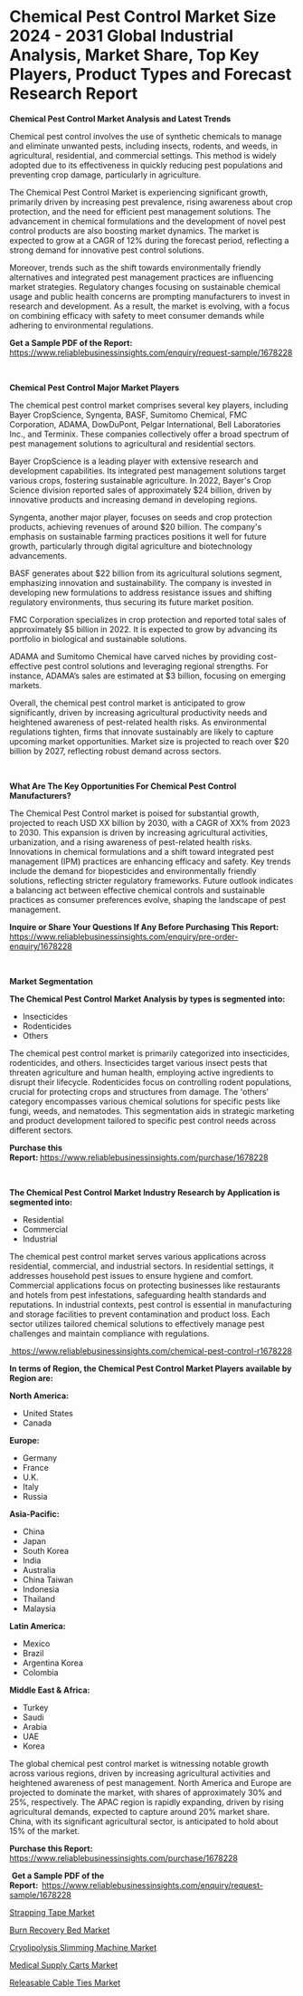 <p><h1>Chemical Pest Control Market Size 2024 - 2031 Global Industrial Analysis, Market Share, Top Key Players, Product Types and Forecast Research Report</h1></p><p><strong>Chemical Pest Control Market Analysis and Latest Trends</strong></p>
<p><p>Chemical pest control involves the use of synthetic chemicals to manage and eliminate unwanted pests, including insects, rodents, and weeds, in agricultural, residential, and commercial settings. This method is widely adopted due to its effectiveness in quickly reducing pest populations and preventing crop damage, particularly in agriculture. </p><p>The Chemical Pest Control Market is experiencing significant growth, primarily driven by increasing pest prevalence, rising awareness about crop protection, and the need for efficient pest management solutions. The advancement in chemical formulations and the development of novel pest control products are also boosting market dynamics. The market is expected to grow at a CAGR of 12% during the forecast period, reflecting a strong demand for innovative pest control solutions.</p><p>Moreover, trends such as the shift towards environmentally friendly alternatives and integrated pest management practices are influencing market strategies. Regulatory changes focusing on sustainable chemical usage and public health concerns are prompting manufacturers to invest in research and development. As a result, the market is evolving, with a focus on combining efficacy with safety to meet consumer demands while adhering to environmental regulations.</p></p>
<p><strong>Get a Sample PDF of the Report:&nbsp;</strong> <a href="https://www.reliablebusinessinsights.com/enquiry/request-sample/1678228?utm_campaign=1113&utm_medium=2&utm_source=Github&utm_content=ia&utm_term=07112024&utm_id=chemical-pest-control">https://www.reliablebusinessinsights.com/enquiry/request-sample/1678228</a></p>
<p>&nbsp;</p>
<p><strong>Chemical Pest Control Major Market Players</strong></p>
<p><p>The chemical pest control market comprises several key players, including Bayer CropScience, Syngenta, BASF, Sumitomo Chemical, FMC Corporation, ADAMA, DowDuPont, Pelgar International, Bell Laboratories Inc., and Terminix. These companies collectively offer a broad spectrum of pest management solutions to agricultural and residential sectors.</p><p>Bayer CropScience is a leading player with extensive research and development capabilities. Its integrated pest management solutions target various crops, fostering sustainable agriculture. In 2022, Bayer's Crop Science division reported sales of approximately $24 billion, driven by innovative products and increasing demand in developing regions.</p><p>Syngenta, another major player, focuses on seeds and crop protection products, achieving revenues of around $20 billion. The company's emphasis on sustainable farming practices positions it well for future growth, particularly through digital agriculture and biotechnology advancements.</p><p>BASF generates about $22 billion from its agricultural solutions segment, emphasizing innovation and sustainability. The company is invested in developing new formulations to address resistance issues and shifting regulatory environments, thus securing its future market position.</p><p>FMC Corporation specializes in crop protection and reported total sales of approximately $5 billion in 2022. It is expected to grow by advancing its portfolio in biological and sustainable solutions.</p><p>ADAMA and Sumitomo Chemical have carved niches by providing cost-effective pest control solutions and leveraging regional strengths. For instance, ADAMA’s sales are estimated at $3 billion, focusing on emerging markets.</p><p>Overall, the chemical pest control market is anticipated to grow significantly, driven by increasing agricultural productivity needs and heightened awareness of pest-related health risks. As environmental regulations tighten, firms that innovate sustainably are likely to capture upcoming market opportunities. Market size is projected to reach over $20 billion by 2027, reflecting robust demand across sectors.</p></p>
<p>&nbsp;</p>
<p><strong>What Are The Key Opportunities For Chemical Pest Control Manufacturers?</strong></p>
<p><p>The Chemical Pest Control market is poised for substantial growth, projected to reach USD XX billion by 2030, with a CAGR of XX% from 2023 to 2030. This expansion is driven by increasing agricultural activities, urbanization, and a rising awareness of pest-related health risks. Innovations in chemical formulations and a shift toward integrated pest management (IPM) practices are enhancing efficacy and safety. Key trends include the demand for biopesticides and environmentally friendly solutions, reflecting stricter regulatory frameworks. Future outlook indicates a balancing act between effective chemical controls and sustainable practices as consumer preferences evolve, shaping the landscape of pest management.</p></p>
<p><strong>Inquire or Share Your Questions If Any Before Purchasing This Report:</strong> <a href="https://www.reliablebusinessinsights.com/enquiry/pre-order-enquiry/1678228?utm_campaign=1113&utm_medium=2&utm_source=Github&utm_content=ia&utm_term=07112024&utm_id=chemical-pest-control">https://www.reliablebusinessinsights.com/enquiry/pre-order-enquiry/1678228</a></p>
<p>&nbsp;</p>
<p><strong>Market Segmentation</strong></p>
<p><strong>The Chemical Pest Control Market Analysis by types is segmented into:</strong></p>
<p><ul><li>Insecticides</li><li>Rodenticides</li><li>Others</li></ul></p>
<p><p>The chemical pest control market is primarily categorized into insecticides, rodenticides, and others. Insecticides target various insect pests that threaten agriculture and human health, employing active ingredients to disrupt their lifecycle. Rodenticides focus on controlling rodent populations, crucial for protecting crops and structures from damage. The 'others' category encompasses various chemical solutions for specific pests like fungi, weeds, and nematodes. This segmentation aids in strategic marketing and product development tailored to specific pest control needs across different sectors.</p></p>
<p><strong>Purchase this Report:&nbsp;</strong><a href="https://www.reliablebusinessinsights.com/purchase/1678228?utm_campaign=1113&utm_medium=2&utm_source=Github&utm_content=ia&utm_term=07112024&utm_id=chemical-pest-control">https://www.reliablebusinessinsights.com/purchase/1678228</a></p>
<p>&nbsp;</p>
<p><strong>The Chemical Pest Control Market Industry Research by Application is segmented into:</strong></p>
<p><ul><li>Residential</li><li>Commercial</li><li>Industrial</li></ul></p>
<p><p>The chemical pest control market serves various applications across residential, commercial, and industrial sectors. In residential settings, it addresses household pest issues to ensure hygiene and comfort. Commercial applications focus on protecting businesses like restaurants and hotels from pest infestations, safeguarding health standards and reputations. In industrial contexts, pest control is essential in manufacturing and storage facilities to prevent contamination and product loss. Each sector utilizes tailored chemical solutions to effectively manage pest challenges and maintain compliance with regulations.</p></p>
<p><a href="https://www.reliablebusinessinsights.com/chemical-pest-control-r1678228?utm_campaign=1113&utm_medium=2&utm_source=Github&utm_content=ia&utm_term=07112024&utm_id=chemical-pest-control">&nbsp;https://www.reliablebusinessinsights.com/chemical-pest-control-r1678228</a></p>
<p><strong>In terms of Region, the Chemical Pest Control Market Players available by Region are:</strong></p>
<p>
    <p> <strong> North America: </strong>
        <ul>
            <li>United States</li>
            <li>Canada</li>
        </ul>
        </p> 
    <p> <strong> Europe: </strong>
        <ul>
            <li>Germany</li>
            <li>France</li>
            <li>U.K.</li>
            <li>Italy</li>
            <li>Russia</li>
        </ul>
        </p> 
    <p> <strong> Asia-Pacific: </strong>
        <ul>
            <li>China</li>
            <li>Japan</li>
            <li>South Korea</li>
            <li>India</li>
            <li>Australia</li>
            <li>China Taiwan</li>
            <li>Indonesia</li>
            <li>Thailand</li>
            <li>Malaysia</li>
        </ul>
        </p> 
    <p> <strong> Latin America: </strong>
        <ul>
            <li>Mexico</li>
            <li>Brazil</li>
            <li>Argentina Korea</li>
            <li>Colombia</li>
        </ul>
        </p> 
    <p> <strong> Middle East & Africa: </strong>
        <ul>
            <li>Turkey</li>
            <li>Saudi</li>
            <li>Arabia</li>
            <li>UAE</li>
            <li>Korea</li>
        </ul>
    </p>
    </p>
<p><p>The global chemical pest control market is witnessing notable growth across various regions, driven by increasing agricultural activities and heightened awareness of pest management. North America and Europe are projected to dominate the market, with shares of approximately 30% and 25%, respectively. The APAC region is rapidly expanding, driven by rising agricultural demands, expected to capture around 20% market share. China, with its significant agricultural sector, is anticipated to hold about 15% of the market.</p></p>
<p><strong>Purchase this Report: </strong><a href="https://www.reliablebusinessinsights.com/purchase/1678228?utm_campaign=1113&utm_medium=2&utm_source=Github&utm_content=ia&utm_term=07112024&utm_id=chemical-pest-control">https://www.reliablebusinessinsights.com/purchase/1678228</a></p>
<p>&nbsp;<strong>Get a Sample PDF of the Report:&nbsp;&nbsp;</strong><a href="https://www.reliablebusinessinsights.com/enquiry/request-sample/1678228?utm_campaign=1113&utm_medium=2&utm_source=Github&utm_content=ia&utm_term=07112024&utm_id=chemical-pest-control">https://www.reliablebusinessinsights.com/enquiry/request-sample/1678228</a></p>
<p><strong></strong></p>
<p><p><a href="https://github.com/baldonopiturbeu/Market-Research-Report-List-1/blob/main/strapping-tape-market.md?utm_campaign=1113&utm_medium=2&utm_source=Github&utm_content=ia&utm_term=07112024&utm_id=chemical-pest-control">Strapping Tape Market</a></p><p><a href="https://issuu.com/reportprime-2/docs/burn-recovery-bed-market-size-2030._6c22059fe03924?utm_campaign=1113&utm_medium=2&utm_source=Github&utm_content=ia&utm_term=07112024&utm_id=chemical-pest-control">Burn Recovery Bed Market</a></p><p><a href="https://issuu.com/reportprime-2/docs/cryolipolysis-slimming-machine-mark_207b130d2d7d84?utm_campaign=1113&utm_medium=2&utm_source=Github&utm_content=ia&utm_term=07112024&utm_id=chemical-pest-control">Cryolipolysis Slimming Machine Market</a></p><p><a href="https://issuu.com/reportprime-2/docs/medical-supply-carts-market-size-20_ee29525afaead6?utm_campaign=1113&utm_medium=2&utm_source=Github&utm_content=ia&utm_term=07112024&utm_id=chemical-pest-control">Medical Supply Carts Market</a></p><p><a href="https://github.com/ellinutterosx5/Market-Research-Report-List-1/blob/main/releasable-cable-ties-market.md?utm_campaign=1113&utm_medium=2&utm_source=Github&utm_content=ia&utm_term=07112024&utm_id=chemical-pest-control">Releasable Cable Ties Market</a></p></p>